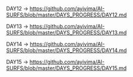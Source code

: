 
DAY12 -> https://github.com/ayivima/AI-SURFS/blob/master/DAYS_PROGRESS/DAY12.md

DAY13 -> https://github.com/ayivima/AI-SURFS/blob/master/DAYS_PROGRESS/DAY13.md

DAY14 -> https://github.com/ayivima/AI-SURFS/blob/master/DAYS_PROGRESS/DAY14.md

DAY15 -> https://github.com/ayivima/AI-SURFS/blob/master/DAYS_PROGRESS/DAY15.md
